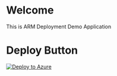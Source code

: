 # Welcome

This is ARM Deployment Demo Application

# Deploy Button

[![Deploy to Azure](https://azuredeploy.net/deploybutton.png)](https://azuredeploy.net/?repository=https://bitbucket.org/lukas_kolafa/arm_demo)
